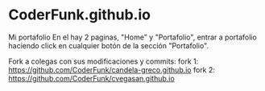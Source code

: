 # CoderFunk.github.io
Mi portafolio
En el hay 2 paginas, "Home" y "Portafolio", entrar a portafolio haciendo click en cualquier botón de la sección "Portafolio".

Fork a colegas con sus modificaciones y commits:
fork 1: https://github.com/CoderFunk/candela-greco.github.io
fork 2: https://github.com/CoderFunk/cvegasan.github.io
